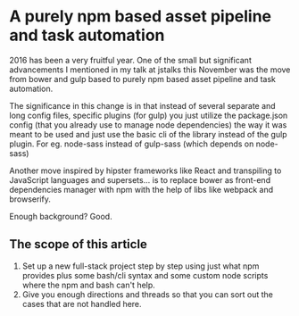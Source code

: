 
# A purely npm based asset pipeline and task automation

2016 has been a very fruitful year. One of the small but significant advancements I mentioned in my talk at jstalks this November was the move from bower and gulp based to purely npm based asset pipeline and task automation.

The significance in this change is in that instead of several separate and long config files, specific plugins (for gulp) you just utilize the package.json config (that you already use to manage node dependencies) the way it was meant to be used and just use the basic cli of the library instead of the gulp plugin. For eg. node-sass instead of gulp-sass (which depends on node-sass)

Another move inspired by hipster frameworks like React and transpiling to JavaScript languages and supersets... is to replace bower as front-end dependencies manager with npm with the help of libs like webpack and browserify.

Enough background? Good.

## The scope of this article

1. Set up a new full-stack project step by step using just what npm provides plus some bash/cli syntax and some custom node scripts where the npm and bash can't help.
2. Give you enough directions and threads so that you can sort out the cases that are not handled here.
